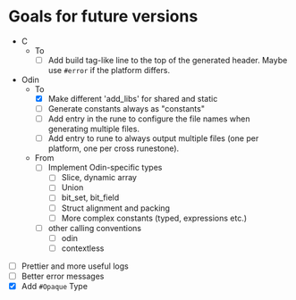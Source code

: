 # Goals for future versions

+ C
  + To
    + [ ] Add build tag-like line to the top of the generated header. Maybe use `#error` if the platform differs.
+ Odin
  + To
    + [x] Make different 'add_libs' for shared and static
    + [ ] Generate constants always as "constants"
    + [ ] Add entry in the rune to configure the file names when generating multiple files.
    + [ ] Add entry to rune to always output multiple files (one per platform, one per cross runestone).
  + From
    + [ ] Implement Odin-specific types
      + [ ] Slice, dynamic array
      + [ ] Union
      + [ ] bit_set, bit_field
      + [ ] Struct alignment and packing
      + [ ] More complex constants (typed, expressions etc.)
    + [ ] other calling conventions
      + [ ] odin
      + [ ] contextless
+ [ ] Prettier and more useful logs
+ [ ] Better error messages
+ [x] Add `#Opaque` Type
